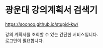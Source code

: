 # 광운대 강의계획서 검색기
https://soonoo.github.io/stupid-kw/  
  
강의 계획서를 조회할 수 있는 간단한 서비스입니다.  
로그인이 필요합니다.  

